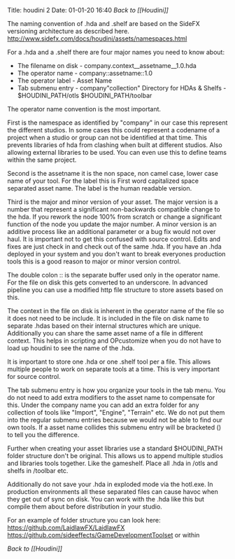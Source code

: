 Title: houdini 2
Date: 01-01-20 16:40
_Back to [[Houdini]]_

The naming convention of .hda and .shelf are based on the SideFX versioning architecture as described here.
http://www.sidefx.com/docs/houdini/assets/namespaces.html  

For a .hda and a .shelf there are four major names you need to know about:
* The filename on disk  - company.context__assetname__1.0.hda
* The operator name     - company::assetname::1.0
* The operator label    - Asset Name
* Tab submenu entry     - company\"collection"
Directory for HDAs & Shelfs - $HOUDINI_PATH/otls $HOUDINI_PATH/toolbar

The operator name convention is the most important. 

First is the namespace as identified by "company" in our case this represent the different studios. In some cases this could represent a codename of a project when a studio or group can not be identified at that time. This prevents libraries of hda from clashing when built at different studios. Also allowing external libraries to be used. You can even use this to define teams within the same project.

Second is the assetname it is the non space, non camel case, lower case name of your tool. For the label this is First word capitalized space separated asset name. The label is the human readable version.

Third is the major and minor version of your asset. The major version is a number that represent a significant non-backwards compatible change to the hda. If you rework the node 100% from scratch or change a significant function of the node you update the major number. A minor version is an additive process like an additional parameter or a bug fix would not over haul. It is important not to get this confused with source control. Edits and fixes are just check in and check out of the same .hda. If you have an .hda deployed in your system and you don't want to break everyones production tools this is a good reason to major or minor version control.

The double colon :: is the separate buffer used only in the operator name. For the file on disk this gets converted to an underscore. In advanced pipeline you can use a modified http file structure to store assets based on this.

The context in the file on disk is inherent in the operator name of the file so it does not need to be include. It is included in the file on disk name to separate .hdas based on their internal structures which are unique. Additionally you can share the same asset name of a file in different context. This helps in scripting and OPcustomize when you do not have to load up houdini to see the name of the .hda.

It is important to store one .hda or one .shelf tool per a file. This allows multiple people to work on separate tools at a time. This is very important for source control.

The tab submenu entry is how you organize your tools in the tab menu. You do not need to add extra modifiers to the asset name to compensate for this. Under the company name you can add an extra folder for any collection of tools like "Import", "Engine", "Terrain" etc. We do not put them into the regular submenu entries because we would not be able to find our own tools. If a asset name collides this submenu entry will be bracketed () to tell you the difference.

Further when creating your asset libraries use a standard $HOUDINI_PATH folder structure don't be original. This allows us to append multiple studios and libraries tools together. Like the gameshelf. Place all .hda in /otls and shelfs in /toolbar etc. 

Additionally do not save your .hda in exploded mode via the hotl.exe. In production environments all these separated files can cause havoc when they get out of sync on disk. You can work with the .hda like this but compile them about before distribution in your studio.

For an example of folder structure you can look here:
https://github.com/LaidlawFX/LaidlawFX 
https://github.com/sideeffects/GameDevelopmentToolset
or within 

_Back to [[Houdini]]_